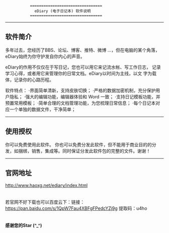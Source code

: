                ================================
                 eDiary (电子日记本) 软件说明
               ================================

----------
 软件简介
----------
多年过去，您经历了BBS、论坛、博客、推特、微博 ...，但在电脑的某个角落，eDiary始终为你守护发自你内心的声音。

eDiary的作用不仅仅在于写日记，您也可以用它来记流水帐、写工作日志，
记录学习心得，或者用它来管理你的日常文档。eDiary以时间为主线，以文
字为载体，记录你的心路历程。

软件特点：
·界面简单清新，支持皮肤切换；
·严格的数据加密机制，充分保护用户隐私；
·强大的编辑功能，编辑器体验和 Word 一致；
·支持日记模板功能，并预置常用模板；
·简单合理的文档管理功能，为您梳理日常信息；
·每个日记本对应一个单独的数据文件，干净简单；


----------
 使用授权
----------
你可以免费使用此软件。
你也可以免费分发此软件，但不能用于商业目的的分发，如捆绑，销售，集成等。同时保证分发此软件包的完整的文件。谢谢！

----------
官网地址
----------
http://www.haoxg.net/ediary/index.html
<br><br><br>
若官网不好下载也可以百度云下：链接：https://pan.baidu.com/s/1QpW7Fau4XBFgFPedcYZj9g  提取码：u4ho
<br><br><br>
__感谢您的Star (^_^)__


